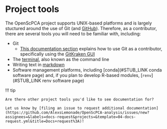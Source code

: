 # Project tools

The OpenScPCA project supports UNIX-based platforms and is largely stuctured around the use of Git (and [GitHub](https://github.com)).
Therefore, as a contributor, there are several tools you will need to be familiar with, including:

- Git
    - [This documentation section](../../contributing-to-analyses/working-with-git/index.md) explains how to use Git as a contributor, specifically using the [GitKraken GUI](../../technical-setup/install-a-git-client.md#why-use-gitkraken)
- The [terminal](./using-the-terminal.md), also known as the command line
- Writing text in [markdown](./writing-in-markdown.md)
- Software management platforms, including [conda](#STUB_LINK conda software page) and, if you plan to develop R-based modules, [`renv`](#STUB_LINK renv software page)

!!! tip

    Are there other project tools you'd like to see documentation for?

    Let us know by [filing an issue to request additional documentation](https://github.com/AlexsLemonade/OpenScPCA-analysis/issues/new?assignees=&labels=docs-request&projects=&template=04-docs-request.yml&title=Docs+request%3A)!

